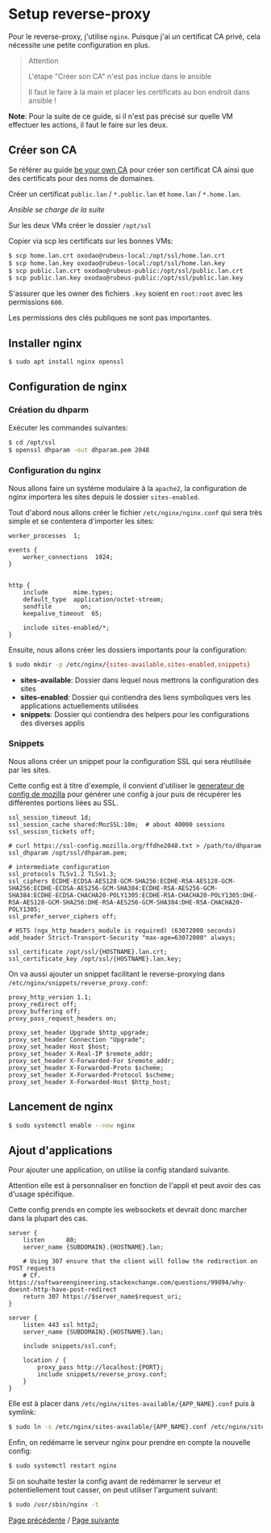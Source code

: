 # Setup reverse-proxy

Pour le reverse-proxy, j'utilise `nginx`. Puisque j'ai un certificat CA privé, cela nécessite une petite configuration en plus.

> Attention
>
> L'étape "Créer son CA" n'est pas inclue dans le ansible
>
> Il faut le faire à la main et placer les certificats au bon endroit dans ansible !

**Note**: Pour la suite de ce guide, si il n'est pas précisé sur quelle VM effectuer les actions, il faut le faire sur les deux.

## Créer son CA

Se référer au guide [be your own CA](be_your_own_ca.md) pour créer son certificat CA ainsi que des certificats pour des noms de domaines.

Créer un certificat `public.lan` / `*.public.lan` et `home.lan` / `*.home.lan`.

*Ansible se charge de la suite*

Sur les deux VMs créer le dossier `/opt/ssl`

Copier via scp les certificats sur les bonnes VMs:
```sh
$ scp home.lan.crt oxodao@rubeus-local:/opt/ssl/home.lan.crt
$ scp home.lan.key oxodao@rubeus-local:/opt/ssl/home.lan.key
$ scp public.lan.crt oxodao@rubeus-public:/opt/ssl/public.lan.crt
$ scp public.lan.key oxodao@rubeus-public:/opt/ssl/public.lan.key
```

S'assurer que les owner des fichiers `.key` soient en `root:root` avec les permissions `600`.

Les permissions des clés publiques ne sont pas importantes.

## Installer nginx

```sh
$ sudo apt install nginx openssl
```

## Configuration de nginx

### Création du dhparm

Exécuter les commandes suivantes:
```sh
$ cd /opt/ssl
$ openssl dhparam -out dhparam.pem 2048
```

### Configuration du nginx

Nous allons faire un système modulaire à la `apache2`, la configuration de nginx importera les sites depuis le dossier `sites-enabled`.

Tout d'abord nous allons créer le fichier `/etc/nginx/nginx.conf` qui sera très simple et se contentera d'importer les sites:
```nginx
worker_processes  1;

events {
    worker_connections  1024;
}


http {
    include       mime.types;
    default_type  application/octet-stream;
    sendfile        on;
    keepalive_timeout  65;

    include sites-enabled/*;
}
```

Ensuite, nous allons créer les dossiers importants pour la configuration:
```sh
$ sudo mkdir -p /etc/nginx/{sites-available,sites-enabled,snippets}
```

- **sites-available**: Dossier dans lequel nous mettrons la configuration des sites
- **sites-enabled**: Dossier qui contiendra des liens symboliques vers les applications actuellements utilisées
- **snippets**: Dossier qui contiendra des helpers pour les configurations des diverses applis


### Snippets

Nous allons créer un snippet pour la configuration SSL qui sera réutilisée par les sites.

Cette config est à titre d'exemple, il convient d'utiliser le [generateur de config de mozilla](https://ssl-config.mozilla.org/) pour générer une config à jour puis de récupérer les différentes portions liées au SSL.


```
ssl_session_timeout 1d;
ssl_session_cache shared:MozSSL:10m;  # about 40000 sessions
ssl_session_tickets off;

# curl https://ssl-config.mozilla.org/ffdhe2048.txt > /path/to/dhparam
ssl_dhparam /opt/ssl/dhparam.pem;

# intermediate configuration
ssl_protocols TLSv1.2 TLSv1.3;
ssl_ciphers ECDHE-ECDSA-AES128-GCM-SHA256:ECDHE-RSA-AES128-GCM-SHA256:ECDHE-ECDSA-AES256-GCM-SHA384:ECDHE-RSA-AES256-GCM-SHA384:ECDHE-ECDSA-CHACHA20-POLY1305:ECDHE-RSA-CHACHA20-POLY1305:DHE-RSA-AES128-GCM-SHA256:DHE-RSA-AES256-GCM-SHA384:DHE-RSA-CHACHA20-POLY1305;
ssl_prefer_server_ciphers off;

# HSTS (ngx_http_headers_module is required) (63072000 seconds)
add_header Strict-Transport-Security "max-age=63072000" always;

ssl_certificate /opt/ssl/{HOSTNAME}.lan.crt;
ssl_certificate_key /opt/ssl/{HOSTNAME}.lan.key;
```

On va aussi ajouter un snippet facilitant le reverse-proxying dans `/etc/nginx/snippets/reverse_proxy.conf`:
```
proxy_http_version 1.1;
proxy_redirect off;
proxy_buffering off;
proxy_pass_request_headers on;

proxy_set_header Upgrade $http_upgrade;
proxy_set_header Connection "Upgrade";
proxy_set_header Host $host;
proxy_set_header X-Real-IP $remote_addr;
proxy_set_header X-Forwarded-For $remote_addr;
proxy_set_header X-Forwarded-Proto $scheme;
proxy_set_header X-Forwarded-Protocol $scheme;
proxy_set_header X-Forwarded-Host $http_host;
```

## Lancement de nginx
```sh
$ sudo systemctl enable --now nginx
```

## Ajout d'applications

Pour ajouter une application, on utilise la config standard suivante.

Attention elle est à personnaliser en fonction de l'appli et peut avoir des cas d'usage spécifique.

Cette config prends en compte les websockets et devrait donc marcher dans la plupart des cas.

```
server {
    listen      80;
    server_name {SUBDOMAIN}.{HOSTNAME}.lan;

    # Using 307 ensure that the client will follow the redirection on POST requests
    # Cf. https://softwareengineering.stackexchange.com/questions/99894/why-doesnt-http-have-post-redirect
    return 307 https://$server_name$request_uri;
}

server {
    listen 443 ssl http2;
    server_name {SUBDOMAIN}.{HOSTNAME}.lan;

    include snippets/ssl.conf;

    location / {
        proxy_pass http://localhost:{PORT};
        include snippets/reverse_proxy.conf;
    }
}
```

Elle est à placer dans `/etc/nginx/sites-available/{APP_NAME}.conf` puis à symlink:
```sh
$ sudo ln -s /etc/nginx/sites-available/{APP_NAME}.conf /etc/nginx/sites-enabled/{APP_NAME}.conf
```

Enfin, on redémarre le serveur nginx pour prendre en compte la nouvelle config:
```sh
$ sudo systemctl restart nginx
```

Si on souhaite tester la config avant de redémarrer le serveur et potentiellement tout casser, on peut utiliser l'argument suivant:
```sh
$ sudo /usr/sbin/nginx -t
```

[Page précédente](setup_dns.md) / [Page suivante](setup_jellyfin.md)
